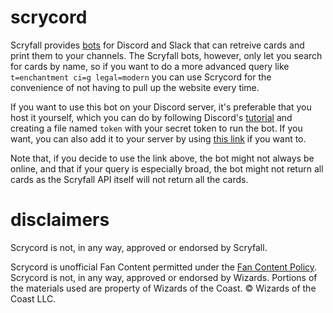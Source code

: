 # scrycord
Scryfall provides [bots](https://scryfall.com/bots) for Discord and Slack that can retreive cards and print them to your channels. The Scryfall bots, however, only let you search for cards by name, so if you want to do a more advanced query like `t=enchantment ci=g legal=modern` you can use Scrycord for the convenience of not having to pull up the website every time.

If you want to use this bot on your Discord server, it's preferable that you host it yourself, which you can do by following Discord's [tutorial](https://discord.com/developers/docs/intro) and creating a file named `token` with your secret token to run the bot. If you want, you can also add it to your server by using [this link](https://discord.com/api/oauth2/authorize?client_id=1120705294931075102&permissions=0&scope=bot) if you want to. 

Note that, if you decide to use the link above, the bot might not always be online, and that if your query is especially broad, the bot might not return all cards as the Scryfall API itself will not return all the cards.

# disclaimers
Scrycord is not, in any way, approved or endorsed by Scryfall.

Scrycord is unofficial Fan Content permitted under the [Fan Content Policy](https://company.wizards.com/en/legal/fancontentpolicy). Scrycord is not, in any way, approved or endorsed by Wizards. Portions of the materials used are property of Wizards of the Coast. © Wizards of the Coast LLC.
